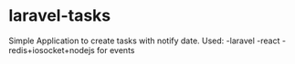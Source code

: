 # laravel-tasks
Simple Application to create tasks with notify date. Used:
-laravel
-react
-redis+iosocket+nodejs for events


